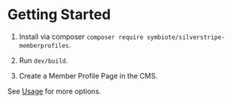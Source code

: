 # Getting Started

1. Install via composer `composer require symbiote/silverstripe-memberprofiles`.

2. Run `dev/build`.

3. Create a Member Profile Page in the CMS.

See [Usage](/docs/en/usage.md) for more options.
